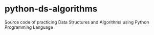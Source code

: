 # python-ds-algorithms
Source code of practicing Data Structures and Algorithms using Python Programming Language
